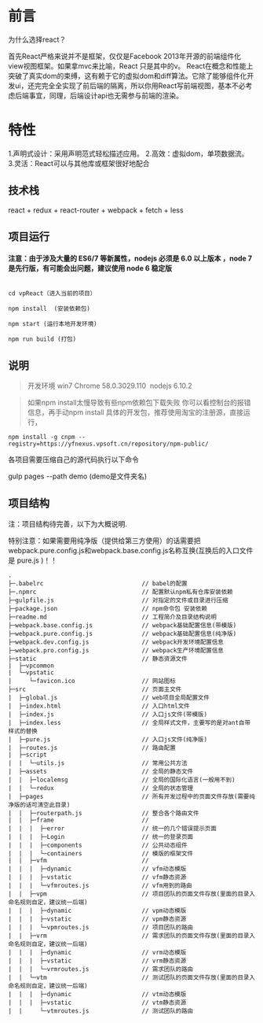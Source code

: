 # 前言

为什么选择react？

首先React严格来说并不是框架，仅仅是Facebook 2013年开源的前端组件化view视图框架。如果拿mvc来比喻，React 只是其中的v。
React在概念和性能上突破了真实dom的束缚，这有赖于它的虚拟dom和diff算法。它除了能够组件化开发ui，还完完全全实现了前后端的隔离，所以你用React写前端视图，基本不必考虑后端事宜，同理，后端设计api也无需参与前端的渲染。

# 特性
1.声明式设计：采用声明范式轻松描述应用。
2.高效：虚拟dom，单项数据流。
3.灵活：React可以与其他库或框架很好地配合


## 技术栈

react + redux + react-router + webpack + fetch + less


## 项目运行

#### 注意：由于涉及大量的 ES6/7 等新属性，nodejs 必须是 6.0 以上版本 ，node 7 是先行版，有可能会出问题，建议使用 node 6 稳定版

```

cd vpReact（进入当前的项目）

npm install  (安装依赖包)

npm start (运行本地开发环境)

npm run build (打包)

```

## 说明

>  开发环境 win7  Chrome 58.0.3029.110  nodejs 6.10.2

>  如果npm install太慢导致有些npm依赖包下载失败 你可以看控制台的报错信息，再手动npm install 具体的开发包，推荐使用淘宝的注册源，直接运行，
```
npm install -g cnpm --registry=https://yfnexus.vpsoft.cn/repository/npm-public/ 

```
各项目需要压缩自己的源代码执行以下命令

gulp pages --path demo  (demo是文件夹名)

## 项目结构
注：项目结构待完善，以下为大概说明.

特别注意：如果需要用纯净版（提供给第三方使用）的话需要把webpack.pure.config.js和webpack.base.config.js名称互换(互换后的入口文件是 pure.js )！！

```
.
├─.babelrc                            // babel的配置
├─.npmrc                              // 配置默认npm私有仓库安装依赖
├─gulpfile.js                         // 对指定的文件或目录进行压缩
├─package.json                        // npm命令包 安装依赖
├─readme.md                           // 工程简介及目录结构说明
├─webpack.base.config.js              // webpack基础配置信息(带模版)
├─webpack.pure.config.js              // webpack基础配置信息(纯净版)
├─webpack.dev.config.js               // webpack开发环境配置信息
├─webpack.pro.config.js               // webpack生产环境配置信息
├─static                              // 静态资源文件
|  ├─vpcommon                         
|  └─vpstatic                         
|     └─favicon.ico                   // 网站图标
├─src                                 // 页面主文件
|  ├─global.js                        // web项目全局配置文件
|  ├─index.html                       // 入口html文件
|  ├─index.js                         // 入口js文件(带模版)
|  ├─index.less                       // 全局样式文件，主要写的是对ant自带样式的替换
|  ├─pure.js                          // 入口js文件(纯净版)
|  ├─routes.js                        // 路由配置
|  ├─script                           
|  |  └─utils.js                      // 常用公共方法
|  ├─assets                           // 全局的静态文件
|  |  ├─localemsg                     // 全局的国际化语言(一般用不到)
|  |  └─redux                         // 全局的状态管理
|  ├─pages                            // 所有开发过程中的页面文件存放(需要纯净版的话可清空此目录)
|  |  ├─routerpath.js                 // 整合各个路由文件
|  |  ├─frame                         // 
|  |  |  ├─error                      // 统一的几个错误提示页面 
|  |  |  ├─Login                      // 统一的登录页面
|  |  |  ├─components                 // 公共动态组件
|  |  |  └─containers                 // 模版的框架文件
|  |  ├─vfm                           //  
|  |  |  ├─dynamic                    // vfm动态模版
|  |  |  ├─vstatic                    // vfm静态资源
|  |  |  └─vfmroutes.js               // vfm用到的路由
|  |  ├─vpm                           // 项目团队的页面文件存放(里面的目录入命名规则自定，建议统一后端)
|  |  |  ├─dynamic                    // vpm动态模版
|  |  |  ├─vstatic                    // vpm静态资源
|  |  |  └─vpmroutes.js               // 项目团队的路由
|  |  ├─vrm                           // 需求团队的页面文件存放(里面的目录入命名规则自定，建议统一后端)
|  |  |  ├─dynamic                    // vrm动态模版
|  |  |  ├─vstatic                    // vrm静态资源
|  |  |  └─vrmroutes.js               // 需求团队的路由 
|  |  └─vtm                           // 测试团队的页面文件存放(里面的目录入命名规则自定，建议统一后端)
|  |  |  ├─dynamic                    // vtm动态模版
|  |  |  ├─vstatic                    // vtm静态资源
|  |     └─vtmroutes.js               // 测试团队的路由

```
